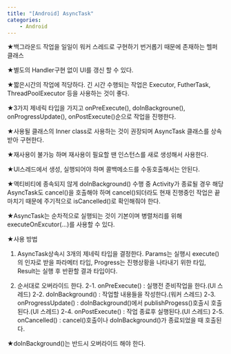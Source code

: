```yaml
---
title: "[Android] AsyncTask"
categories:
    - Android
---
```

★백그라운드 작업을 일일이 워커 스레드로 구현하기 번거롭기 때문에 존재하는 헬퍼 클래스

★별도의 Handler구현 없이 UI를 갱신 할 수 있다.

★짧은시간의 작업에 적당하다. 긴 시간 수행되는 작업은 Executor, FutherTask, ThreadPoolExecutor 등을 사용하는 것이 좋다.

★3가지 제네릭 타입을 가지고 onPreExecute(), doInBackgroune(), onProgressUpdate(), onPostExecute()순으로 작업을 진행한다. 

★사용될 클래스의 Inner class로 사용하는 것이 권장되며 AsyncTask 클래스를 상속받아 구현한다.

★재사용이 불가능 하며 재사용이 필요할 땐 인스턴스를 새로 생성해서 사용한다.

★UI스레드에서 생성, 실행되어야 하며 콜백메소드를 수동호출해서는 안된다.

★액티비티에 종속되지 않게 doInBackground() 수행 중 Activity가 종료될 경우 해당 AsyncTask도 cancel()을 호출해야 하며 cancel()되더라도 현재 진행중인 작업은 끝마치기 때문에 주기적으로 isCancelled()로 확인해줘야 한다.

★AsyncTask는 순차적으로 실행되는 것이 기본이며 병렬처리를 위해 executeOnExcutor(...)를 사용할 수 있다.

★사용 방법
1. AsyncTask상속시 3개의 제네릭 타입을 결정한다. Params는 실행시 execute()의 인자로 받을 파라메터 타입, Progress는 진행상황을 나타내기 위한 타입, Result는 실행 후 반환할 결과 타입이다.

2. 순서대로 오버라이드 한다.
2-1. onPreExecute() : 실행전 준비작업을 한다.(UI 스레드)
2-2. doInBackground() : 작업할 내용들을 작성한다.(워커 스레드)
2-3. onProgressUpdate() : doInBackground()에서 publishProgess()호출시 호출된다.(UI 스레드)
2-4. onPostExecute() : 작업 종료후 실행된다.(UI 스레드)
2-5. onCancelled() : cancel()호출이나 doInBackground()가 종료되었을 때 호출된다.

★doInBackground()는 반드시 오버라이드 해야 한다.